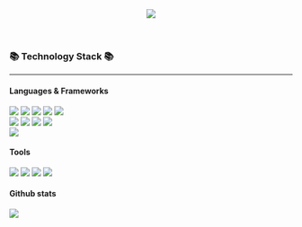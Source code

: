 <!-- header -->
<div align="center">
<img src="https://capsule-render.vercel.app/api?type=rounded&color=f7839c&height=150&section=header&text=Yujeong%20Kim&fontSize=40&fontColor=fffacd&stroke=fffacd&strokeWidth=2&animation=twinkling" />
</div>
<br>
<br>
  <h3>📚  Technology Stack  📚 </h3>
<hr />
<h4>Languages & Frameworks </h4>
<div>
<img src="https://img.shields.io/badge/JavaScript-F7DF1E.svg?&style=for-the-badge&logo=JavaScript&logoColor=black" />
<img src="https://img.shields.io/badge/React-61DAFB.svg?&style=for-the-badge&logo=react&logoColor=black" />
<img src="https://img.shields.io/badge/html5-E34F26.svg?&style=for-the-badge&logo=html5&logoColor=white" />
<img src="https://img.shields.io/badge/css3-1572B6.svg?&style=for-the-badge&logo=css3&logoColor=white" />
<img src="https://img.shields.io/badge/bootstrap-7952B3.svg?&style=for-the-badge&logo=bootstrap&logoColor=white" />

<br>
<img src="https://img.shields.io/badge/node.js-339933.svg?&style=for-the-badge&logo=node.js&logoColor=white" />
<img src="https://img.shields.io/badge/MySQL-4479A1.svg?&style=for-the-badge&logo=mysql&logoColor=white"/>
<img src="https://img.shields.io/badge/SQLite-003B57.svg?&style=for-the-badge&logo=sqlite&logoColor=white" />
<img src="https://img.shields.io/badge/sequelize-52B0E7.svg?&style=for-the-badge&logo=sequelize&logoColor=white" />
<div>
<img src="https://github-readme-stats.vercel.app/api/top-langs/?username=uj-kim&langs_count=10&layout=compact&theme=dark" />
</div>
</div>

<h4>Tools</h4>
<div>
<img src="https://img.shields.io/badge/git-F05032.svg?&style=for-the-badge&logo=git&logoColor=white" />
<img src="https://img.shields.io/badge/github-181717.svg?&style=for-the-badge&logo=github&logoColor=white" />
<img src="https://img.shields.io/badge/Visual%20Studio%20Code-007ACC.svg?&style=for-the-badge&logo=Visual%20Studio%20Code&logoColor=white" />
<img src="https://img.shields.io/badge/notion-000000.svg?&style=for-the-badge&logo=notion&logoColor=white" />
</div>
<!-- <img src="https://img.shields.io/badge/sass-CC6699.svg?&style=for-the-badge&logo=sass&logoColor=white" /> -->

<!-- Github Stats -->
<h4>Github stats</h4>
<img src="https://github-readme-stats.vercel.app/api?username=uj-kim&show_icons=true&theme=radical" />

